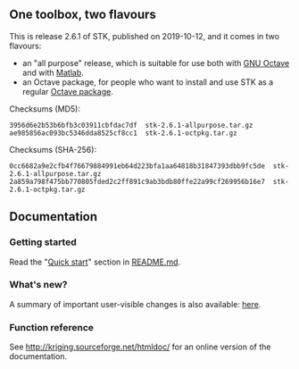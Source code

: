 ## One toolbox, two flavours

This is release 2.6.1 of STK, published on 2019-10-12, and it comes in two flavours:

 * an "all purpose" release, which is suitable for use both with [GNU Octave](http://www.gnu.org/software/octave/) and with [Matlab](www.mathworks.com/products/matlab/).
 * an Octave package, for people who want to install and use STK as a regular [Octave package](http://www.gnu.org/software/octave/doc/interpreter/Packages.html#Packages).

Checksums (MD5):
```
3956d6e2b53b6bfb3c03911cbfdac7df  stk-2.6.1-allpurpose.tar.gz
ae985856ac093bc5346dda8525cf8cc1  stk-2.6.1-octpkg.tar.gz
```

Checksums (SHA-256):
```
0cc6682a9e2cfb4f76679884991eb64d223bfa1aa64818b31847393dbb9fc5de  stk-2.6.1-allpurpose.tar.gz
2a859a798f475bb770805fded2c2ff891c9ab3bdb80ffe22a99cf269956b16e7  stk-2.6.1-octpkg.tar.gz
```

## Documentation

### Getting started

Read the "[Quick start](https://github.com/stk-kriging/stk/blob/2.6.1/README.md#quick-start)" section in [README.md](https://github.com/stk-kriging/stk/blob/2.6.1/README.md).

### What's new?

A summary of important user-visible changes is also available: [here](http://kriging.sourceforge.net/htmldoc/NEWS.html).

### Function reference

See <http://kriging.sourceforge.net/htmldoc/> for an online version of the documentation.

